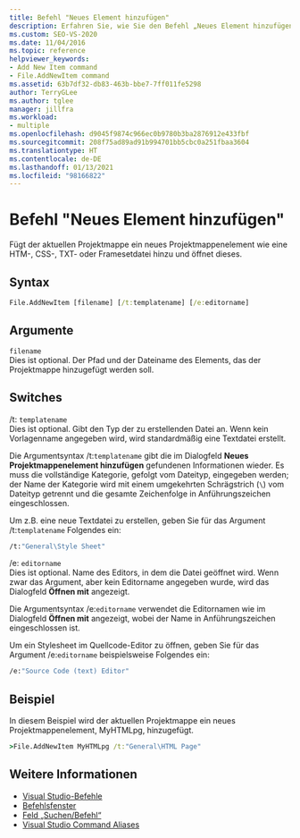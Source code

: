 ```yaml
---
title: Befehl "Neues Element hinzufügen"
description: Erfahren Sie, wie Sie den Befehl „Neues Element hinzufügen“ verwenden, um der aktuellen Projektmappe ein neues Projektmappenelement oder Frameset hinzuzufügen.
ms.custom: SEO-VS-2020
ms.date: 11/04/2016
ms.topic: reference
helpviewer_keywords:
- Add New Item command
- File.AddNewItem command
ms.assetid: 63b7df32-db83-463b-bbe7-7ff011fe5298
author: TerryGLee
ms.author: tglee
manager: jillfra
ms.workload:
- multiple
ms.openlocfilehash: d9045f9874c966ec0b9780b3ba2876912e433fbf
ms.sourcegitcommit: 208f75ad89ad91b994701bb5cbc0a251fbaa3604
ms.translationtype: HT
ms.contentlocale: de-DE
ms.lasthandoff: 01/13/2021
ms.locfileid: "98166822"
---
```

# <a name="add-new-item-command"></a>Befehl "Neues Element hinzufügen"
Fügt der aktuellen Projektmappe ein neues Projektmappenelement wie eine HTM-, CSS-, TXT- oder Framesetdatei hinzu und öffnet dieses.

## <a name="syntax"></a>Syntax

```cmd
File.AddNewItem [filename] [/t:templatename] [/e:editorname]
```

## <a name="arguments"></a>Argumente
`filename`\
Dies ist optional. Der Pfad und der Dateiname des Elements, das der Projektmappe hinzugefügt werden soll.

## <a name="switches"></a>Switches
/t: `templatename`\
Dies ist optional. Gibt den Typ der zu erstellenden Datei an. Wenn kein Vorlagenname angegeben wird, wird standardmäßig eine Textdatei erstellt.

Die Argumentsyntax /t:`templatename` gibt die im Dialogfeld **Neues Projektmappenelement hinzufügen** gefundenen Informationen wieder. Es muss die vollständige Kategorie, gefolgt vom Dateityp, eingegeben werden; der Name der Kategorie wird mit einem umgekehrten Schrägstrich (`\`) vom Dateityp getrennt und die gesamte Zeichenfolge in Anführungszeichen eingeschlossen.

Um z.B. eine neue Textdatei zu erstellen, geben Sie für das Argument /t:`templatename` Folgendes ein:

```cmd
/t:"General\Style Sheet"
```

/e: `editorname`\
Dies ist optional. Name des Editors, in dem die Datei geöffnet wird. Wenn zwar das Argument, aber kein Editorname angegeben wurde, wird das Dialogfeld **Öffnen mit** angezeigt.

Die Argumentsyntax /e:`editorname` verwendet die Editornamen wie im Dialogfeld **Öffnen mit** angezeigt, wobei der Name in Anführungszeichen eingeschlossen ist.

Um ein Stylesheet im Quellcode-Editor zu öffnen, geben Sie für das Argument /e:`editorname` beispielsweise Folgendes ein:

```cmd
/e:"Source Code (text) Editor"
```

## <a name="example"></a>Beispiel
In diesem Beispiel wird der aktuellen Projektmappe ein neues Projektmappenelement, MyHTMLpg, hinzugefügt.

```cmd
>File.AddNewItem MyHTMLpg /t:"General\HTML Page"
```

## <a name="see-also"></a>Weitere Informationen

- [Visual Studio-Befehle](../../ide/reference/visual-studio-commands.md)
- [Befehlsfenster](../../ide/reference/command-window.md)
- [Feld „Suchen/Befehl“](../../ide/find-command-box.md)
- [Visual Studio Command Aliases](../../ide/reference/visual-studio-command-aliases.md)
